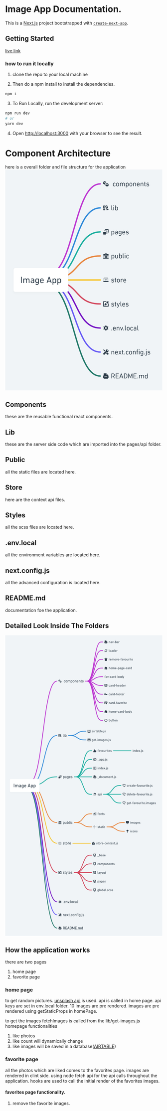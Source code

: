 # Image App Documentation. 

This is a [Next.js](https://nextjs.org/) project bootstrapped with [`create-next-app`](https://github.com/vercel/next.js/tree/canary/packages/create-next-app).

## Getting Started
[live link](https://image-app-ten.vercel.app/)
### how to run it locally

1. clone the repo to your local machine

2. Then do a npm install to install the dependencies.

```bash
npm i

```

3. To Run Locally, run the development server:

```bash
npm run dev
# or
yarn dev
```

4. Open [http://localhost:3000](http://localhost:3000) with your browser to see the result.

# Component Architecture

here is a overall folder and file structure for the application
![overall component architecture](documentation/component-architecture-overall.png)

## Components

these are the reusable functional react components.

## Lib

these are the server side code which are imported into the pages/api folder.

## Public

all the static files are located here.

## Store

here are the context api files.

## Styles

all the scss files are located here.

## .env.local

all the environment variables are located here.

## next.config.js

all the advanced configuration is located here.

## README.md

documentation foe the application.

## Detailed Look Inside The Folders

![detail component architecture](documentation/detail-comp-arch.png)

## How the application works

there are two pages 
1.  home page
2.  favorite page

### home page
to get random pictures. [unsplash api](https://unsplash.com/developers) is used.
api is called in home page.
api keys are set in env.local folder.
10 images are pre rendered.
images are pre rendered using getStaticProps in homePage.

to get the images fetchImages is called from the lib/get-images.js 
homepage functionalities
1.  like photos
2.  like count will dynamically change
3.  like images will be saved in a database([AIRTABLE](https://airtable.com/))

### favorite page

all the photos which are liked comes to the favorites page.
images are rendered in clint side.
using node fetch api for the api calls throughout the application.
hooks are used to call the initial render of the favorites images.

#### favorites page functionality.

1.  remove the favorite images.
 





